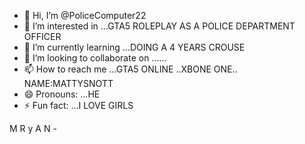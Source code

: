 - 👋 Hi, I’m @PoliceComputer22
- 👀 I’m interested in ...GTA5 ROLEPLAY AS A POLICE DEPARTMENT OFFICER 
- 🌱 I’m currently learning ...DOING A 4 YEARS CROUSE 
- 💞️ I’m looking to collaborate on ......
- 📫 How to reach me ...GTA5 ONLINE ..XBONE ONE.. NAME:MATTYSNOTT 
- 😄 Pronouns: ...HE
- ⚡ Fun fact: ...I LOVE GIRLS

<!---
PoliceComputer22/PoliceComputer22 is a ✨ special ✨ repository because its `README.md` (this file) appears on your GitHub profile.
You can click the Preview link to take a look at your changes.
--->
 M R y A N -
